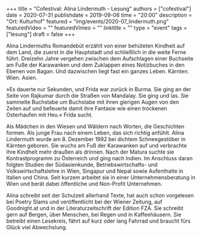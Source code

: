 +++
title = "Cofestival: Alina Lindermuth - Lesung"
authors = ["cofestival"]
date = 2020-07-31
publishdate = 2019-09-06
time = "20:00"
description = "Ort: Kulturhof"
featured = "img/events/2020-07_lindermuth.png"
featuredVideo = ""
featuredVimeo = ""
linktitle = ""
type = "event"
tags = ["lesung"]
draft = false
+++

Alina Lindermuths Romandebüt erzählt von einer behüteten Kindheit auf dem Land, die zuerst in die Hauptstadt und schließlich in die weite Ferne führt.
Dreizehn Jahre vergehen zwischen dem Aufschlagen einer Buchseite am Fuße der Karawanken und dem Zuklappen eines Notizbuches in den Ebenen von Bagan. Und dazwischen liegt fast ein ganzes Leben.
Kärnten. Wien. Asien.

»Es dauerte nur Sekunden, und Frida war zurück in Burma. Sie ging an der Seite von Rajkumar durch die Straßen von Mandalay. Sie ging und las. Sie sammelte Buchstabe um Buchstabe mit ihren gierigen Augen von den Zeilen auf und befeuerte damit ihre Fantasie wie einen trockenen Osterhaufen mit Heu.«
Frida sucht.

Als Mädchen in den Wiesen und Wäldern nach Worten, die Geschichten formen. Als junge Frau nach einem Leben, das sich richtig anfühlt.
Alina Lindermuth wurde am 8. Dezember 1992 bei dichtem Schneegestöber in Kärnten geboren. Sie wuchs am Fuß der Karawanken auf und verbrachte ihre Kindheit mehr draußen als drinnen. Nach der Matura suchte sie Kontrastprogramm zu Österreich und ging nach Indien. Im Anschluss daran folgten Studien der Südasienkunde, Betriebswirtschafts- und Volkswirtschaftslehre in Wien, Singapur und Nepal sowie Aufenthalte in Italien und China. Seit kurzem arbeitet sie in einer Unternehmensberatung in Wien und berät dabei öffentliche und Non-Profit Unternehmen.

Alina schreibt seit der Schulzeit allerhand Texte, hat auch schon vorgelesen bei Poetry Slams und veröffentlicht bei der Wiener Zeitung, auf Goodnight.at und in der Literaturzeitschrift der Edition FZA. Sie schreibt gern auf Bergen, über Menschen, bei Regen und in Kaffeehäusern. Sie betreibt einen Lesekreis, fährt auf kurz oder lang Fahrrad und braucht fürs Glück viel Abwechslung.

